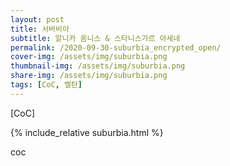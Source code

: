 ```yaml
---
layout: post
title: 서버비아
subtitle: 알니카 옴니스 & 스타니스가르 아세네
permalink: /2020-09-30-suburbia_encrypted_open/
cover-img: /assets/img/suburbia.png
thumbnail-img: /assets/img/suburbia.png
share-img: /assets/img/suburbia.png
tags: [CoC, 벨탄]
---
```



[CoC]


{% include_relative suburbia.html %}

<body>
    <p style="width:100px;height:680px">coc</p>
</body>
